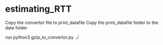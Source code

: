 # estimating_RTT



Copy the convertor file to print_datafile 
Copy the print_datafile folder to the data folder

run 
python3 gzip_to_convertor.py ../
